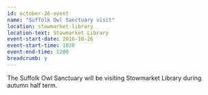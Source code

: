 ```yaml
---
id: october-26-event
name: "Suffolk Owl Sanctuary visit"
location: stowmarket-library
location-text: Stowmarket Library
event-start-date: 2016-10-26
event-start-time: 1030
event-end-time: 1200
breadcrumb: y
---
```

The Suffolk Owl Sanctuary will be visiting Stowmarket Library during autumn half term.
